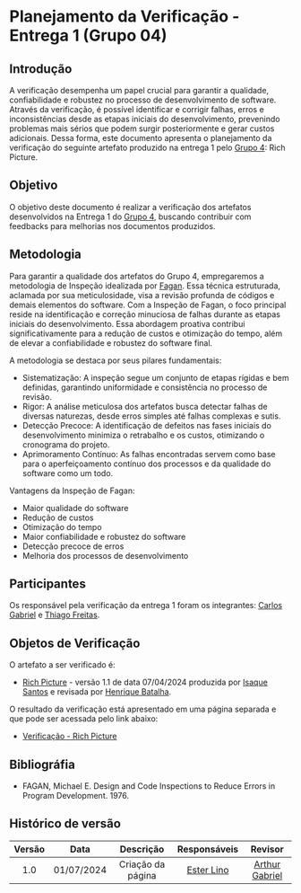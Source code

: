 # Planejamento da Verificação - Entrega 1 (Grupo 04)

## Introdução

A verificação desempenha um papel crucial para garantir a qualidade, confiabilidade e robustez no processo de desenvolvimento de software. Através da verificação, é possível identificar e corrigir falhas, erros e inconsistências desde as etapas iniciais do desenvolvimento, prevenindo problemas mais sérios que podem surgir posteriormente e gerar custos adicionais. Dessa forma, este documento apresenta o planejamento da verificação do seguinte artefato produzido na entrega 1 pelo [Grupo 4](https://requisitos-de-software.github.io/2024.1-Gov.br/#/): Rich Picture.

## Objetivo

O objetivo deste documento é realizar a verificação dos artefatos desenvolvidos na Entrega 1 do [Grupo 4](https://requisitos-de-software.github.io/2024.1-Gov.br/#/), buscando contribuir com feedbacks para melhorias nos documentos produzidos.

## Metodologia

Para garantir a qualidade dos artefatos do Grupo 4, empregaremos a metodologia de Inspeção idealizada por [Fagan](#ref2). Essa técnica estruturada, aclamada por sua meticulosidade, visa a revisão profunda de códigos e demais elementos do software. Com a Inspeção de Fagan, o foco principal reside na identificação e correção minuciosa de falhas durante as etapas iniciais do desenvolvimento. Essa abordagem proativa contribui significativamente para a redução de custos e otimização do tempo, além de elevar a confiabilidade e robustez do software final.

A metodologia se destaca por seus pilares fundamentais:

- Sistematização: A inspeção segue um conjunto de etapas rígidas e bem definidas, garantindo uniformidade e consistência no processo de revisão.
- Rigor: A análise meticulosa dos artefatos busca detectar falhas de diversas naturezas, desde erros simples até falhas complexas e sutis.
- Detecção Precoce: A identificação de defeitos nas fases iniciais do desenvolvimento minimiza o retrabalho e os custos, otimizando o cronograma do projeto.
- Aprimoramento Contínuo: As falhas encontradas servem como base para o aperfeiçoamento contínuo dos processos e da qualidade do software como um todo.

Vantagens da Inspeção de Fagan:

- Maior qualidade do software
- Redução de custos
- Otimização do tempo
- Maior confiabilidade e robustez do software
- Detecção precoce de erros
- Melhoria dos processos de desenvolvimento

## Participantes

Os responsável pela verificação da entrega 1 foram os integrantes: [Carlos Gabriel](https://github.com/TheCarlosRamos) e [Thiago Freitas](https://github.com/thiagorfreitas).

## Objetos de Verificação

O artefato a ser verificado é:
- [Rich Picture](https://requisitos-de-software.github.io/2024.1-Gov.br/#/pre-rastreabilidade/rich_picture) - versão 1.1 de data 07/04/2024 produzida por [Isaque Santos](https://github.com/IsaqueSH) e revisada por [Henrique Batalha](https://github.com/HeBatalha).

O resultado da verificação está apresentado em uma página separada e que pode ser acessada pelo link abaixo:

- [Verificação - Rich Picture](http://127.0.0.1:5500/docs/#/verificacao/grupo_4/entrega1/rich_picture_verificacao)

## Bibliográfia

- FAGAN, Michael E. Design and Code Inspections to Reduce Errors in Program Development. 1976.

## Histórico de versão

| Versão | Data | Descrição | Responsáveis | Revisor |
| :----: | :--: | :-----------------------------------------------------: | :----------------------------------------------------------------------------------------------: | :----------------------------------------------: |
|  1.0   | 01/07/2024 | Criação da página  | [Ester Lino](https://github.com/esteerlino) | [Arthur Gabriel](https://github.com/ArthurGabrieel) |
